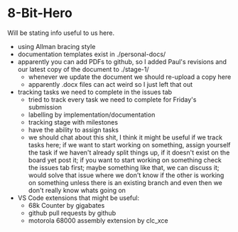 # 8-Bit-Hero
Will be stating info useful to us here.

- using Allman bracing style
- documentation templates exist in ./personal-docs/
- apparently you can add PDFs to github, so I added Paul's revisions and our latest copy of the document to ./stage-1/
	- whenever we update the document we should re-upload a copy here
	- apparently .docx files can act weird so I just left that out
- tracking tasks we need to complete in the issues tab
  	- tried to track every task we need to complete for Friday's submission
	- labelling by implementation/documentation
   	- tracking stage with milestones
 	- have the ability to assign tasks 
	- we should chat about this shit, I think it might be useful if we track tasks here; if we want to start working on something, assign yourself the task if we haven't already split things up, if it doesn't exist on the board yet post it; if you want to start working on something check the issues tab first; maybe something like that, we can discuss it; would solve that issue where we don't know if the other is working on something unless there is an existing branch and even then we don't really know whats going on 
- VS Code extensions that might be useful:
	- 68k Counter by gigabates
 	- github pull requests by github
 	- motorola 68000 assembly extension by clc_xce
